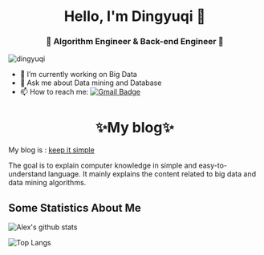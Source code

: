 <h1 align="center"> Hello, I'm Dingyuqi 👋 </h1>
<h3 align="center">🚀 Algorithm Engineer & Back-end Engineer 🚀</h3>

<p align="left"> <img src="https://komarev.com/ghpvc/?username=dingyuqi" alt="dingyuqi" /> </p>

- 🔭 I’m currently working on Big Data
- 💬 Ask me about Data mining and Database
- 📫 How to reach me:   [![Gmail Badge](https://img.shields.io/badge/-Gmail-c14438?style=flat-square&logo=Gmail&logoColor=white&link=mailto:shuklaraghav321.com)](mailto:dingyq2023@gmail.com)
<h1 align="center">
✨My blog✨
</h1>

My blog is : [keep it simple](https://dingyuqi.com)

The goal is to explain computer knowledge in simple and easy-to-understand language. It mainly explains the content related to big data and data mining algorithms.

## Some Statistics About Me
![Alex's github stats](https://github-readme-stats.vercel.app/api?username=dingyuqi&&show_icons=true&title_color=ffffff&icon_color=bb2acf&text_color=daf7dc&bg_color=151515)<br>

![Top Langs](https://github-readme-stats.vercel.app/api/top-langs/?username=dingyuqi&show_icons=true)
